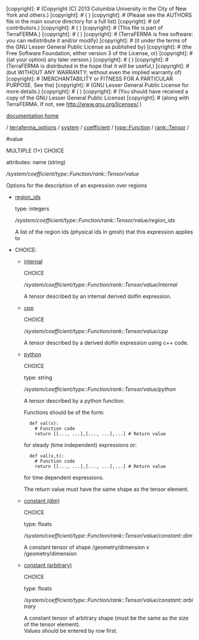 [copyright]: # (Copyright (C) 2013 Columbia University in the City of New York and others.)
[copyright]: # ( )
[copyright]: # (Please see the AUTHORS file in the main source directory for a full list)
[copyright]: # (of contributors.)
[copyright]: # ( )
[copyright]: # (This file is part of TerraFERMA.)
[copyright]: # ( )
[copyright]: # (TerraFERMA is free software: you can redistribute it and/or modify)
[copyright]: # (it under the terms of the GNU Lesser General Public License as published by)
[copyright]: # (the Free Software Foundation, either version 3 of the License, or)
[copyright]: # ((at your option) any later version.)
[copyright]: # ( )
[copyright]: # (TerraFERMA is distributed in the hope that it will be useful,)
[copyright]: # (but WITHOUT ANY WARRANTY; without even the implied warranty of)
[copyright]: # (MERCHANTABILITY or FITNESS FOR A PARTICULAR PURPOSE. See the)
[copyright]: # (GNU Lesser General Public License for more details.)
[copyright]: # ( )
[copyright]: # (You should have received a copy of the GNU Lesser General Public License)
[copyright]: # (along with TerraFERMA. If not, see <http://www.gnu.org/licenses/>.)

[documentation home](Documentation)

/ [terraferma_options](../../../../../terraferma_options) / [system](../../../../system) / [coefficient](../../../coefficient) / [type::Function](../../type__Function) / [rank::Tensor](../rank__Tensor) /

#value

MULTIPLE (1+) CHOICE 

attributes: name (string) 

*/system/coefficient/type::Function/rank::Tensor/value*

Options for the description of an expression over regions

* [region_ids](value/region_ids "child")

    type: integers

    */system/coefficient/type::Function/rank::Tensor/value/region_ids*

    A list of the region ids (physical ids in gmsh) that this expression applies to

* CHOICE:
    * [internal](value/internal "child")

        CHOICE 

        */system/coefficient/type::Function/rank::Tensor/value/internal*

        A tensor described by an internal derived dolfin expression.

    * [cpp](value/cpp "child")

        CHOICE 

        */system/coefficient/type::Function/rank::Tensor/value/cpp*

        A tensor described by a derived dolfin expression using c++ code.

    * [python](value/python "child")

        CHOICE 

        type: string

        */system/coefficient/type::Function/rank::Tensor/value/python*

        A tensor described by a python function.
        
        Functions should be of the form:
        
            def val(x):
              # Function code
              return [[..., ...],[..., ...],...] # Return value
        
         for steady (time independent) expressions or:
        
            def val(x,t):
              # Function code
              return [[..., ...],[..., ...],...] # Return value
        
         for time dependent expressions.
        
        The return value must have the same shape as the tensor element.

    * [constant (dim)](value/constant__dim "child")

        CHOICE 

        type: floats

        */system/coefficient/type::Function/rank::Tensor/value/constant::dim*

        A constant tensor of shape /geometry/dimension x /geometry/dimension

    * [constant (arbitrary)](value/constant__arbitrary "child")

        CHOICE 

        type: floats

        */system/coefficient/type::Function/rank::Tensor/value/constant::arbitrary*

        A constant tensor of arbitrary shape (must be the same as the size of the tensor element).  
        Values should be entered by row first.

[autogenerated]: # (This file was automatically generated from the schema file:/home/cwilson/repos/github/TerraFERMA/TerraFERMA/buckettools/schemas/function.rng.)

